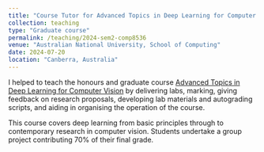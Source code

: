 ```yaml
---
title: "Course Tutor for Advanced Topics in Deep Learning for Computer Vision 2024"
collection: teaching
type: "Graduate course"
permalink: /teaching/2024-sem2-comp8536 
venue: "Australian National University, School of Computing"
date: 2024-07-20
location: "Canberra, Australia"
---
```


I helped to teach the honours and graduate course [Advanced Topics in Deep Learning for Computer Vision](https://programsandcourses.anu.edu.au/2024/course/comp8536) by delivering labs, marking, giving feedback on research proposals, developing lab materials and autograding scripts, and aiding in organising the operation of the course.

This course covers deep learning from basic principles through to contemporary research in computer vision. Students undertake a group project contributing 70% of their final grade. 